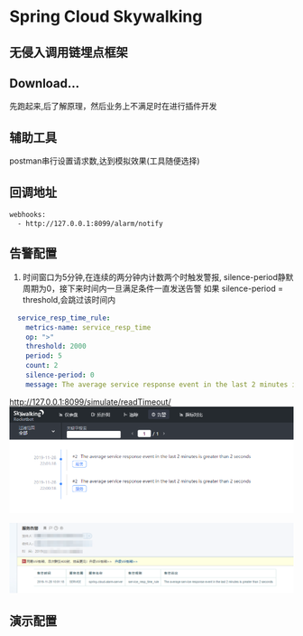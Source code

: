 # Spring Cloud Skywalking 

## 无侵入调用链埋点框架

## Download...
先跑起来,后了解原理，然后业务上不满足时在进行插件开发

## 辅助工具
postman串行设置请求数,达到模拟效果(工具随便选择)

## 回调地址
    webhooks:
      - http://127.0.0.1:8099/alarm/notify

## 告警配置
1. 时间窗口为5分钟,在连续的两分钟内计数两个时触发警报, silence-period静默周期为0，接下来时间内一旦满足条件一直发送告警
如果 silence-period = threshold,会跳过该时间内
```yaml
  service_resp_time_rule:
    metrics-name: service_resp_time
    op: ">"
    threshold: 2000
    period: 5
    count: 2
    silence-period: 0
    message: The average service response event in the last 2 minutes is greater than 2 seconds
```
http://127.0.0.1:8099/simulate/readTimeout/
![服务告警页面图片](image/alarm_img_one_page.jpg)

![服务告警邮箱图片](image/alarm_img_one_mail.jpg)


## 演示配置








